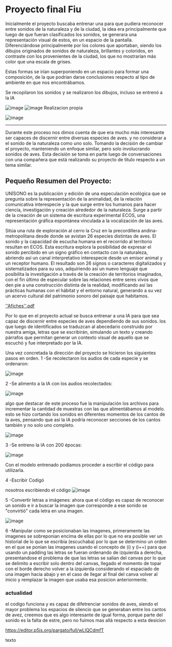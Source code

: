 # Proyecto final Fiu

Inicialmente el proyecto buscaba entrenar una para que pudiera reconocer entre sonidos de la naturaleza y de la ciudad, la idea era principalmente que luego de que fueran clasificados los sonidos, se generara una representación visual de estos, en un espacio de la pantalla. Diferenciándose principalmente por los colores que aportaban, siendo los dibujos originados de sonidos de naturaleza, brillantes y coloridos, en contraste con los provenientes de la ciudad, los que no mostrarían más color que una escala de grises.

Estas formas se irían superponiendo en un espacio para formar una composición, de la que podrían darse conclusiones respecto al tipo de ambiente en que nos encontrábamos.

Se recopilaron los sonidos y se realizaron los dibujos, incluso se entrenó a la IA

![image](https://github.com/Toomanypanchos/audiv027-2023-2/assets/89993556/b3f4ae1f-ac21-483f-ae76-1ab5fd83afa3)
![image](https://github.com/Toomanypanchos/audiv027-2023-2/assets/89993556/84639235-cca9-4164-9a7c-17a7c8d1dc30)
Realizacion propia

![image](https://github.com/Toomanypanchos/audiv027-2023-2/assets/89993556/fe25a88f-8d14-40b8-a40e-869fd54fa781)

---------------------------------------------------------

Durante este proceso nos dimos cuenta de que era mucho más interesante ser capaces de discernir entre diversas especies de aves. y no considerar a el sonido de la naturaleza como uno solo. 
Tomando la decisión de cambiar el proyecto, manteniendo un enfoque similar, pero solo involucrando sonidos de aves.
Esta decisión se toma en parte luego de conversaciones con una compañera que está realizando su proyecto de título respecto a un tema similar.

## Pequeño Resumen del Proyecto:

UNÍSONO es la publicación y edición de una especulación ecológica que se pregunta sobre la representación de la animalidad, de la relación comunicativa interespecie y la que surge entre los humanos para hacer ciencia, investigación y creación alrededor de la naturaleza. Surge a partir de la creación de un sistema de escritura experimental ECOS, una representación gráfica espontánea vinculada a la vocalización de las aves. 

Sitúa una ruta de exploración al cerro la Cruz en la precordillera andina-metropolitana desde donde se avistan 26 especies distintas de aves. El sonido y la capacidad de escucha humana en el recorrido al territorio resultan en ECOS. Esta escritura explora la posibilidad de expresar el sonido percibido en un signo gráfico en contacto con la naturaleza, abriendo así un canal interpretativo interespecie desde un emisor animal y un receptor humano. El resultado son 26 signos o caracteres digitalizados y sistematizados para su uso, adquiriendo así un nuevo lenguaje que posibilita la investigación a través de la creación de territorios imaginados, con el fin último de especular sobre las relaciones entre seres vivos que den pie a una construcción distinta de la realidad, modificando así las prácticas humanas con el hábitat y el entorno natural, generando a su vez un acervo cultural del patrimonio sonoro del paisaje que habitamos. 

[''Afiches''.pdf](https://github.com/Toomanypanchos/audiv027-2023-2/files/13454963/Afiches.pdf)

Por lo que en el proyecto actual se busca entrenar a una IA para que sea capaz de discernir entre especies de aves dependiendo de sus sonidos.
los que luego de identificados se traduzcan al abecedario construido por nuestra amiga, letras que se escribirán, simulando un texto y creando párrafos que permitan generar un contexto visual de aquello que se escuchó y fue interpretado por la IA.

Una vez concretada la dirección del proyecto se hicieron los siguientes pasos en orden.
 1   -Se recolectaron los audios de cada especie y se ordenaron:
 
 ![image](https://github.com/Toomanypanchos/audiv027-2023-2/assets/89993556/77c166fe-c5c6-421c-ad8c-73b8c56cc868)


2   -Se alimento a la IA con los audios recolectados:

![image](https://github.com/Toomanypanchos/audiv027-2023-2/assets/89993556/897a1bb3-075d-4401-97a0-b23678c7f038)

algo que destacar de este proceso fue la manipulación los archivos para incrementar la cantidad de muestras con las que alimentábamos al modelo.
esto se hizo cortando los sonidos en diferentes momentos de los cantos de la aves, pensando que asi la IA podría reconocer secciones de los cantos también y no solo uno completo.

![image](https://github.com/Toomanypanchos/audiv027-2023-2/assets/89993556/b7fcf260-b4ce-4a5f-b97d-ef5ccffe986d)

3   -Se entreno la IA con 200 épocas:

![image](https://github.com/Toomanypanchos/audiv027-2023-2/assets/89993556/99fb5783-a7b6-4518-a080-1f33ccabffdd)

Con el modelo entrenado podíamos proceder a escribir el código para utilizarla.

4   -Escribir Codigó

nosotros escribiendo el código 
![image](https://github.com/Toomanypanchos/audiv027-2023-2/assets/89993556/fa755f33-4ae5-4cc9-932b-202aea8a0075)



5   -Convertir letras a imágenes:
ahora que el código es capaz de reconocer un sonido e ir a buscar la imagen que corresponde a ese sonido se "convirtió" cada letra en una imagen.

![image](https://github.com/Toomanypanchos/audiv027-2023-2/assets/89993556/a7378acf-6e8e-4205-889e-672158e7febb)

6   -Manipular como se posicionaban las imagenes, primeramente las imagenes se sobreponian encima de ellas por lo que no era posible ver un historial de lo que se escribia (escuchaba) por lo que se determino un orden en el que se ponian las imagenes usando el concepto de (i) y (i++) para que usando un padding las letras se fueran ordenando de izquierda a derecha, presentandose el problema de que las letras se salian del canvas por lo que se delimito a escribir solo dentro del canvas, llegado el momento de topar con el borde derecho volver a la izquierda considerando el espaciado de una imagen hacia abajo y en el caso de llegar al final del canva volver al inicio y remplazar la imagen que usaba esa posicion anteriormente.

### actualidad 
el codigo funciona y es capaz de difetrenciar sonidos de aves, siendo el mayor problema los espacios de silencio que se generaban entre los cantos de avez, creemos que es algo interesante de igual forma, porque parte del sonido es la falta de estre, pero no fuimos mas allá respecto a esta desicion 

https://editor.p5js.org/pargato/full/wLlQCdmfT




texto
